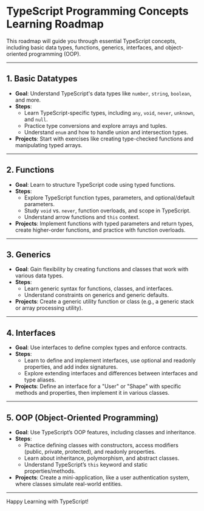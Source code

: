 # TypeScript Programming Concepts Learning Roadmap

This roadmap will guide you through essential TypeScript concepts, including basic data types, functions, generics, interfaces, and object-oriented programming (OOP).

---

## 1. Basic Datatypes
- **Goal**: Understand TypeScript's data types like `number`, `string`, `boolean`, and more.
- **Steps**:
  - Learn TypeScript-specific types, including `any`, `void`, `never`, `unknown`, and `null`.
  - Practice type conversions and explore arrays and tuples.
  - Understand `enum` and how to handle union and intersection types.
- **Projects**: Start with exercises like creating type-checked functions and manipulating typed arrays.

---

## 2. Functions
- **Goal**: Learn to structure TypeScript code using typed functions.
- **Steps**:
  - Explore TypeScript function types, parameters, and optional/default parameters.
  - Study `void` vs. `never`, function overloads, and scope in TypeScript.
  - Understand arrow functions and `this` context.
- **Projects**: Implement functions with typed parameters and return types, create higher-order functions, and practice with function overloads.

---

## 3. Generics
- **Goal**: Gain flexibility by creating functions and classes that work with various data types.
- **Steps**:
  - Learn generic syntax for functions, classes, and interfaces.
  - Understand constraints on generics and generic defaults.
- **Projects**: Create a generic utility function or class (e.g., a generic stack or array processing utility).

---

## 4. Interfaces
- **Goal**: Use interfaces to define complex types and enforce contracts.
- **Steps**:
  - Learn to define and implement interfaces, use optional and readonly properties, and add index signatures.
  - Explore extending interfaces and differences between interfaces and type aliases.
- **Projects**: Define an interface for a "User" or "Shape" with specific methods and properties, then implement it in various classes.

---

## 5. OOP (Object-Oriented Programming)
- **Goal**: Use TypeScript’s OOP features, including classes and inheritance.
- **Steps**:
  - Practice defining classes with constructors, access modifiers (public, private, protected), and readonly properties.
  - Learn about inheritance, polymorphism, and abstract classes.
  - Understand TypeScript’s `this` keyword and static properties/methods.
- **Projects**: Create a mini-application, like a user authentication system, where classes simulate real-world entities.

---

Happy Learning with TypeScript!
